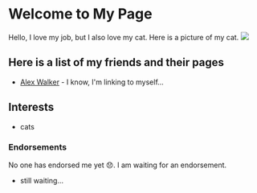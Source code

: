 # Welcome to My Page

Hello, I love my job, but I also love my cat. Here is a picture of my cat.
![](/git-tutorial/images/cat.jpg)

## Here is a list of my friends and their pages

* [Alex Walker](/git-tutorial/alex-walker) - I know, I'm linking to myself...

## Interests

* cats

### Endorsements

No one has endorsed me yet 😞. I am waiting for an endorsement.

* still waiting...